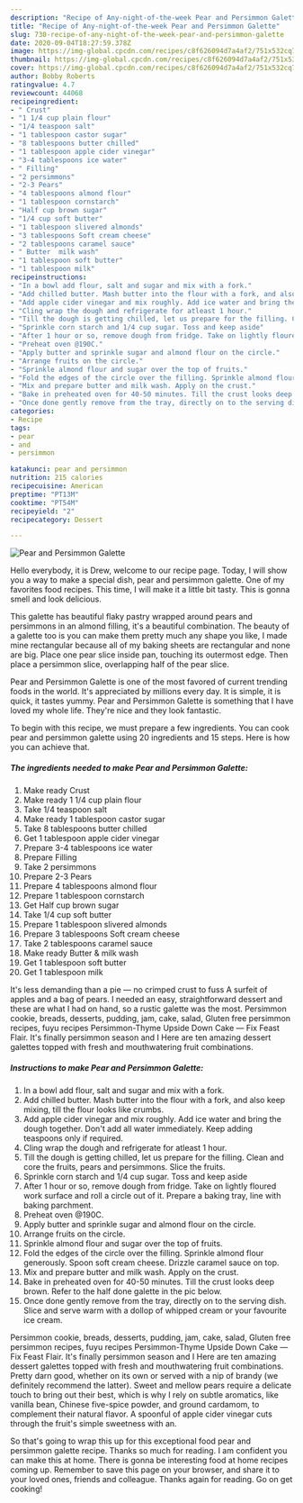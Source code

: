 ```yaml
---
description: "Recipe of Any-night-of-the-week Pear and Persimmon Galette"
title: "Recipe of Any-night-of-the-week Pear and Persimmon Galette"
slug: 730-recipe-of-any-night-of-the-week-pear-and-persimmon-galette
date: 2020-09-04T18:27:59.378Z
image: https://img-global.cpcdn.com/recipes/c8f626094d7a4af2/751x532cq70/pear-and-persimmon-galette-recipe-main-photo.jpg
thumbnail: https://img-global.cpcdn.com/recipes/c8f626094d7a4af2/751x532cq70/pear-and-persimmon-galette-recipe-main-photo.jpg
cover: https://img-global.cpcdn.com/recipes/c8f626094d7a4af2/751x532cq70/pear-and-persimmon-galette-recipe-main-photo.jpg
author: Bobby Roberts
ratingvalue: 4.7
reviewcount: 44068
recipeingredient:
- " Crust"
- "1 1/4 cup plain flour"
- "1/4 teaspoon salt"
- "1 tablespoon castor sugar"
- "8 tablespoons butter chilled"
- "1 tablespoon apple cider vinegar"
- "3-4 tablespoons ice water"
- " Filling"
- "2 persimmons"
- "2-3 Pears"
- "4 tablespoons almond flour"
- "1 tablespoon cornstarch"
- "Half cup brown sugar"
- "1/4 cup soft butter"
- "1 tablespoon slivered almonds"
- "3 tablespoons Soft cream cheese"
- "2 tablespoons caramel sauce"
- " Butter  milk wash"
- "1 tablespoon soft butter"
- "1 tablespoon milk"
recipeinstructions:
- "In a bowl add flour, salt and sugar and mix with a fork."
- "Add chilled butter. Mash butter into the flour with a fork, and also keep mixing, till the flour looks like crumbs."
- "Add apple cider vinegar and mix roughly. Add ice water and bring the dough together. Don&#39;t add all water immediately. Keep adding teaspoons only if required."
- "Cling wrap the dough and refrigerate for atleast 1 hour."
- "Till the dough is getting chilled, let us prepare for the filling. Clean and core the fruits, pears and persimmons. Slice the fruits."
- "Sprinkle corn starch and 1/4 cup sugar. Toss and keep aside"
- "After 1 hour or so, remove dough from fridge. Take on lightly floured work surface and roll a circle out of it. Prepare a baking tray, line with baking parchment."
- "Preheat oven @190C."
- "Apply butter and sprinkle sugar and almond flour on the circle."
- "Arrange fruits on the circle."
- "Sprinkle almond flour and sugar over the top of fruits."
- "Fold the edges of the circle over the filling. Sprinkle almond flour generously. Spoon soft cream cheese. Drizzle caramel sauce on top."
- "Mix and prepare butter and milk wash. Apply on the crust."
- "Bake in preheated oven for 40-50 minutes. Till the crust looks deep brown. Refer to the half done galette in the pic below."
- "Once done gently remove from the tray, directly on to the serving dish. Slice and serve warm with a dollop of whipped cream or your favourite ice cream."
categories:
- Recipe
tags:
- pear
- and
- persimmon

katakunci: pear and persimmon 
nutrition: 215 calories
recipecuisine: American
preptime: "PT13M"
cooktime: "PT54M"
recipeyield: "2"
recipecategory: Dessert

---
```



![Pear and Persimmon Galette](https://img-global.cpcdn.com/recipes/c8f626094d7a4af2/751x532cq70/pear-and-persimmon-galette-recipe-main-photo.jpg)

Hello everybody, it is Drew, welcome to our recipe page. Today, I will show you a way to make a special dish, pear and persimmon galette. One of my favorites food recipes. This time, I will make it a little bit tasty. This is gonna smell and look delicious.

This galette has beautiful flaky pastry wrapped around pears and persimmons in an almond filling, it&#39;s a beautiful combination. The beauty of a galette too is you can make them pretty much any shape you like, I made mine rectangular because all of my baking sheets are rectangular and none are big. Place one pear slice inside pan, touching its outermost edge. Then place a persimmon slice, overlapping half of the pear slice.

Pear and Persimmon Galette is one of the most favored of current trending foods in the world. It's appreciated by millions every day. It is simple, it is quick, it tastes yummy. Pear and Persimmon Galette is something that I have loved my whole life. They're nice and they look fantastic.


To begin with this recipe, we must prepare a few ingredients. You can cook pear and persimmon galette using 20 ingredients and 15 steps. Here is how you can achieve that.

<!--inarticleads1-->

##### The ingredients needed to make Pear and Persimmon Galette:

1. Make ready  Crust
1. Make ready 1 1/4 cup plain flour
1. Take 1/4 teaspoon salt
1. Make ready 1 tablespoon castor sugar
1. Take 8 tablespoons butter chilled
1. Get 1 tablespoon apple cider vinegar
1. Prepare 3-4 tablespoons ice water
1. Prepare  Filling
1. Take 2 persimmons
1. Prepare 2-3 Pears
1. Prepare 4 tablespoons almond flour
1. Prepare 1 tablespoon cornstarch
1. Get Half cup brown sugar
1. Take 1/4 cup soft butter
1. Prepare 1 tablespoon slivered almonds
1. Prepare 3 tablespoons Soft cream cheese
1. Take 2 tablespoons caramel sauce
1. Make ready  Butter &amp; milk wash
1. Get 1 tablespoon soft butter
1. Get 1 tablespoon milk


It&#39;s less demanding than a pie — no crimped crust to fuss A surfeit of apples and a bag of pears. I needed an easy, straightforward dessert and these are what I had on hand, so a rustic galette was the most. Persimmon cookie, breads, desserts, pudding, jam, cake, salad, Gluten free persimmon recipes, fuyu recipes Persimmon-Thyme Upside Down Cake — Fix Feast Flair. It&#39;s finally persimmon season and I Here are ten amazing dessert galettes topped with fresh and mouthwatering fruit combinations. 

<!--inarticleads2-->

##### Instructions to make Pear and Persimmon Galette:

1. In a bowl add flour, salt and sugar and mix with a fork.
1. Add chilled butter. Mash butter into the flour with a fork, and also keep mixing, till the flour looks like crumbs.
1. Add apple cider vinegar and mix roughly. Add ice water and bring the dough together. Don&#39;t add all water immediately. Keep adding teaspoons only if required.
1. Cling wrap the dough and refrigerate for atleast 1 hour.
1. Till the dough is getting chilled, let us prepare for the filling. Clean and core the fruits, pears and persimmons. Slice the fruits.
1. Sprinkle corn starch and 1/4 cup sugar. Toss and keep aside
1. After 1 hour or so, remove dough from fridge. Take on lightly floured work surface and roll a circle out of it. Prepare a baking tray, line with baking parchment.
1. Preheat oven @190C.
1. Apply butter and sprinkle sugar and almond flour on the circle.
1. Arrange fruits on the circle.
1. Sprinkle almond flour and sugar over the top of fruits.
1. Fold the edges of the circle over the filling. Sprinkle almond flour generously. Spoon soft cream cheese. Drizzle caramel sauce on top.
1. Mix and prepare butter and milk wash. Apply on the crust.
1. Bake in preheated oven for 40-50 minutes. Till the crust looks deep brown. Refer to the half done galette in the pic below.
1. Once done gently remove from the tray, directly on to the serving dish. Slice and serve warm with a dollop of whipped cream or your favourite ice cream.


Persimmon cookie, breads, desserts, pudding, jam, cake, salad, Gluten free persimmon recipes, fuyu recipes Persimmon-Thyme Upside Down Cake — Fix Feast Flair. It&#39;s finally persimmon season and I Here are ten amazing dessert galettes topped with fresh and mouthwatering fruit combinations. Pretty darn good, whether on its own or served with a nip of brandy (we definitely recommend the latter). Sweet and mellow pears require a delicate touch to bring out their best, which is why I rely on subtle aromatics, like vanilla bean, Chinese five-spice powder, and ground cardamom, to complement their natural flavor. A spoonful of apple cider vinegar cuts through the fruit&#39;s simple sweetness with an. 

So that's going to wrap this up for this exceptional food pear and persimmon galette recipe. Thanks so much for reading. I am confident you can make this at home. There is gonna be interesting food at home recipes coming up. Remember to save this page on your browser, and share it to your loved ones, friends and colleague. Thanks again for reading. Go on get cooking!
